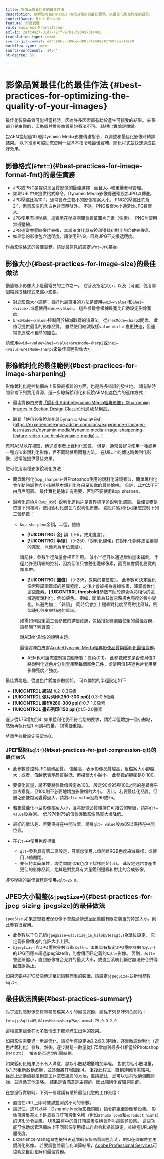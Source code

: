 ```yaml
---
title: 影像品質最佳化的最佳作法
description: 瞭解您可在Dynamic Media使用的最佳實務，以最佳化影像資產的品質。
contentOwner: Rick Brough
feature: 資產管理
role: Business Practitioner
exl-id: 2efc4a27-01d7-427f-9701-393497314402
translation-type: tm+mt
source-git-commit: e94289bccc09ceed89a2f8b926817507eaa19968
workflow-type: tm+mt
source-wordcount: '1454'
ht-degree: 5%

---
```


# 影像品質最佳化的最佳作法 {#best-practices-for-optimizing-the-quality-of-your-images}

最佳化影像品質可能相當耗時，因為許多因素都有助於產生可接受的結果。 結果部分是主觀的，因為個體對影像質量的看法不同。 結構化實驗是關鍵。

包AEM含超過100個Dynamic Media影像傳送指令，以調整和最佳化影像和轉譯結果。 以下准則可協助您使用一些基本指令和最佳實務，簡化程式並快速達成良好效果。

## 影像格式(`&fmt=`){#best-practices-for-image-format-fmt}的最佳實務

* JPG或PNG是提供高品質影像的最佳選擇，而且大小和重量都可管理。
* 如果URL中未提供格式命令，Dynamic Media影像傳送預設為JPG以傳送。
* JPG壓縮比為10:1，通常會產生較小的影像檔案大小。 PNG的壓縮比約為2:1，但當影像包含白色背景時除外。 不過，PNG檔案大小通常比JPG檔案大。
* JPG使用有損壓縮，這表示在壓縮期間會捨棄圖片元素（像素）。 PNG則使用無損壓縮。
* JPG通常會壓縮像片影像，其精確度比具有銳利邊緣和對比的合成影像高。
* 如果您的影像包含透明度，請使用PNG，因為JPG不支援透明度。

作為影像格式的最佳實務，請從最常見的設定`&fmt=JPG`開始。

## 影像大小{#best-practices-for-image-size}的最佳做法

動態縮小影像大小是最常見的工作之一。 它涉及指定大小，以及（可選）使用哪個縮減取樣模式來縮小影像。

* 對於影像大小調整，最好也最直接的方法是使用`&wid=<value>`和`&hei=<value>,`或僅使用`&hei=<value>`。 這些參數會根據長寬比自動設定影像寬度。
* `&resMode=<value>`控制用於縮減取樣的演算法。從`&resMode=sharp2`開始。 此值可提供最佳的影像品質。 雖然使用縮減取樣`value =bilin`會更快速，但通常會造成不自然的鋸齒。

請使用`&wid=<value>&hei=<value>&resMode=sharp2`或`&hei=<value>&resMode=sharp2`來最佳調整影像大小

## 影像銳利化的最佳範例{#best-practices-for-image-sharpening}

影像銳利化是控制網站上影像最複雜的方面，也是許多錯誤的發生地。 請花點時間參考下列實用資源，進一步瞭解銳利化和反銳AEM化遮色片的運作方式：

* 最佳實務白皮書[「銳利化AdobeDynamic Media經典影像」(Sharpening images in Section Design Classic)也適AEM用於。](/help/assets/dynamic-media/assets/sharpening_images.pdf)

* 觀看「使用影像銳利化與Dynamic MediaAEM](https://experienceleague.adobe.com/docs/experience-manager-learn/assets/dynamic-media/dynamic-media-image-sharpening-feature-video-use.html#dynamic-media)」。[

您可AEM以在擷取、傳送或兩者上銳利化影像。 但是，通常最好只使用一種或另一種方法來銳利化影像，但不同時使用兩種方法。 在URL上的傳送時銳利化影像，通常能提供最佳效果。

您可使用兩種影像銳利化方法：

* 簡單銳利化(`&op_sharpen`)-與Photoshop使用的銳利化濾鏡類似，簡單銳利化會在動態調整大小後將基本銳利化套用至影像的最終檢視。 但是，此方法不可由用戶配置。 最佳實務是除非有需要，否則不要使用&amp;op_sharpen。
* 銳利化遮色片(`&op_USM`)-銳利化遮色片是業界標準的銳利化濾鏡。 最佳實務是依照下列准則，使用銳利化遮色片銳利化影像。 遮色片銳利化可讓您控制下列三個參數：

   * `&op_sharpen=`金額，半徑，閾值

      * **[!UICONTROL 金]** 額（0-5，效果強度）。
      * **[!UICONTROL 半徑]** （0-250,「銳利化線條」在銳利化物件周圍繪製的寬度，以像素為單位測量）。

      請記住，參數半徑和量會相互作用。 減小半徑可以通過增加量來補償。 半徑允許更精細的控制，因為低值只會銳化邊緣像素，而高值會銳化更寬的像素帶。

      * **[!UICONTROL 閾值]** （0-255，效果的靈敏度）。
      此參數可決定銳化像素與周圍區域的差異程度，之後才會被視為邊緣像素，濾鏡會銳化這些像素。**[!UICONTROL threshold]**&#x200B;參數有助於避免色彩相似的區域過度銳利化，例如膚色。 例如，閾值為12會忽略膚色亮度的微小變化，以避免加上「雜訊」，同時仍會加上邊緣對比度至高對比區域，例如睫毛與皮膚相遇的區域。

      如需如何設定這三個參數的詳細資訊，包括搭配篩選器使用的最佳實務，請參閱下列資源：

      銳AEM化影像的說明主題。

      最佳實務白皮書[AdobeDynamic Media經典影像品質與銳利化最佳實務](/help/assets/dynamic-media/assets/sharpening_images.pdf)。

      * AEM也可讓您控制第四個參數：單色(0,1)。 此參數確定是否使用值0將銳利化遮色片分別套用至每個顏色元件，或使用值1將遮色片套用至影像亮度／強度。



最佳實務是，從遮色片銳度參數開始。 可以開始的半徑設定如下：

* **[!UICONTROL 網站]**:0.2-0.3像素
* **[!UICONTROL 像片列印(250-300 ppi)]**:0.3-0.5像素
* **[!UICONTROL 膠印(266-300 ppi)]**:0.7-1.0像素
* **[!UICONTROL 畫布列印(150 ppi)]**:1.5-2.0像素

逐步從1.75增加到4. 如果銳利化仍不符合您的要求，請將半徑增加一個小數點，然後再執行從1.75到4的量。 視需要重複。

將單色參數設定保留為0。

### JPEF壓縮(`&qlt=`){#best-practices-for-jpef-compression-qlt}的最佳做法

* 此參數會控制JPG編碼品質。 值越高，表示影像品質越高，但檔案大小卻越大；或者，值越低表示品質越低，但檔案大小越小。 此參數的範圍是0-100。
* 要優化質量，請不要將參數值設定為100。 設定90或95與100之間的差異幾乎無法察覺，但100則不必要地增加影像檔的大小。 因此，若要最佳化品質，但避免影像檔案變得過大，請將`qlt= value`設為90或95。
* 若要最佳化小型影像檔案大小，但將影像品質維持在可接受的層級，請將`qlt= value`設為80。 低於70到75的值會導致影像品質大幅降低。
* 最好的做法是，若要保持在中間位置，請將`qlt= value`設為85以保持在中間位置。
* 在`qlt=`中使用色度標幟

   * `qlt=`參數具有第二個設定，可讓您使用`,1`值開啟RGB色度縮減採樣，或使用`,0`值關閉。
   * 要保持其簡單性，請從關閉RGB色度下採樣開始(`,0`)。 此設定通常會產生更佳的影像品質，尤其是對於具有大量銳利邊緣和對比的合成影像。

JPG壓縮的最佳實務是使用`&qlt=85,0`。

## JPEG大小調整(`&jpegSize=`){#best-practices-for-jpeg-sizing-jpegsize}的最佳做法

`jpegSize` 如果您想要確保影像不會超過傳送至記憶體有限之裝置的特定大小，則此參數很實用。

* 此參數以千位元組(`jpegSize=&lt;size_in_kilobytes&gt;`)為單位設定。 它定義影像傳送的允許大小上限。
* `&jpegSize=` 與JPG壓縮參數互動 `&qlt=`。如果具有指定JPG壓縮參數(`&qlt=`)的JPG回應未超過jpegSize值，則會傳回已定義的`&qlt=`影像。 否則，`&qlt=`會逐漸縮小，直到影像符合允許的最大大小，或直到系統判斷它無法符合併傳回錯誤為止。

如果您要將JPG影像傳送至記憶體有限的裝置，請設定`&jpegSize=`並新增參數`&qlt=`。

## 最佳做法摘要{#best-practices-summary}

為了達到高影像品質和精簡檔案大小的最佳實務，請從下列參陣列合開始：

`fmt=jpg&qlt=85,0&resMode=sharp2&op_usm=1.75,0.3,2,0`

這種設定組合在大多數情況下都能產生出色的效果。

如果影像需要進一步最佳化，請從半徑設定為0.2或0.3開始，逐漸微調銳利化（遮色片銳利化）參數。然後，逐步將這一數量從1.75增加到最多4(相當於Photoshop的400%)。 檢查是否達到所需結果。

如果銳利化結果仍不令人滿意，請以小數點增量增加半徑。 對於每個小數增量，以1.75重新啟動該量，並逐漸將其增加到4。 重複此程式，直到達到所需結果。 雖然上述價值觀是創意工作室已證實的方法，但請記住，您可以從其他價值觀開始，並遵循其他策略。 結果是否滿意是主觀的，因此結構化實驗是關鍵。

在您進行實驗時，下列一般建議有助於最佳化您的工作流程：

* 直接在URL上即時嘗試並測試不同的參數。
* 請記住，您可以將「Dynamic Media影像伺服」指令群組至影像預設集。 影像預設集基本上是具有自訂預設集名稱（例如`$thumb_low$`和`&product_high$`）的URL命令巨集。 URL路徑中的自訂預設集名稱會呼叫這些預設集。 這些功能可協助您管理網站上不同影像使用模式的命令和品質設定，並縮短URL的整體長度。
* Experience Manager也提供更進階的影像品質調整方式，例如在擷取時套用銳利化影像。 若要調整並最佳化演算結果，[Adobe Professional Services](https://www.adobe.com/experience-cloud/consulting-services.html)可協助您自訂見解和最佳實務。
